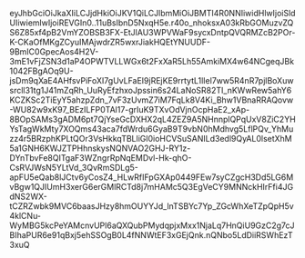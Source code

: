 eyJhbGciOiJkaXIiLCJjdHkiOiJKV1QiLCJlbmMiOiJBMTI4R0NNIiwidHlwIjoiSldUIiwiemlwIjoiREVGIn0..11uBsIbnD5NxqH5e.r40o_nhoksxA03kRbGOMuzvZQS6Z85xf4pB2VmYZOBSB3FX-EtJlAU3WPVWaF9sycxDntpQVQRMZcB2POr-K-CKaOfMKgZCyuIMAjwdrZR5wxrJiakHQEtYNUUDF-9BmIC0GpecAos4H2V-3mE1vFjZSN3d1aP4OPWTVLLWGx6t2FxXaR5Lh55AmkiMX4w64NCgeqJBk1042FBgAOq9U-jsDm9qXaE4AHfsvPiFoXI7gUvLFaEI9jREjKE9rrtytL1lIel7ww5R4nR7pjlBoXuwsrcll31tg1J41mZqRh_UuRyEfzhxoJpssin6s24LaNoSR82TI_nKWwRew5ahY6KCZKSc2TiEyY5ahzpZdn_7vF3zUvmZ7iM7FqLk8V4Ki_Bhw1VBnaRRAQovw-WU82w9xK97_BEzILFP0TAl17-grIuK9TXvOdVjnOcpHaE2_xAp-8BOpSAMs3gADM6pt7QjYseGcDXHX2qL4ZEZ9A5NHnnplQPqUxV8ZiC2YHYsTagWkMty7XOQms43aca7fdWrdu6GyaB9T9vbN0hMdhvg5LflPQv_YhMuzz4r5BRzphKPLtQOr3VsHkkqTBLliGl0ioHCVSuSANILd3edl9QyAL0lsetXhM5a1GNH6KWJZTPHhnskysNQNVAO2GHJ-RY1z-DYnTbvFe8QITgaF3WZngrRpNqEMDvl-Hk-qhO-CsRVJWsN5YLtVd_3QvRmSDLg5-apFU5eQab8lJCtv6yCosZ4_HLwRfIFpGXAp0449FEw7syCZgcH3Dd5LG6MvBgw1QJIUmH3xerG6erGMlRCTd8j7mHAMc5Q3EgVeCY9MNNckHIrFfi4JGdNS2WX-tCZRZwbk9MVC6baasJHzy8hmOUYYJd_lnTSBYc7Yp_ZGcWhXeTZpQpH5v4klCNu-WyMBG5kcPeYAMcnvUPl6aQXQubPMydqpjxMxx1NjaLq7HnQiU9GzC2g7cJBIhaPUR6e91qBxj5ehSSOgB0L4fNNWtEF3xGEjQnk.nQNbo5LdDiiRSWhEzT3xuQ